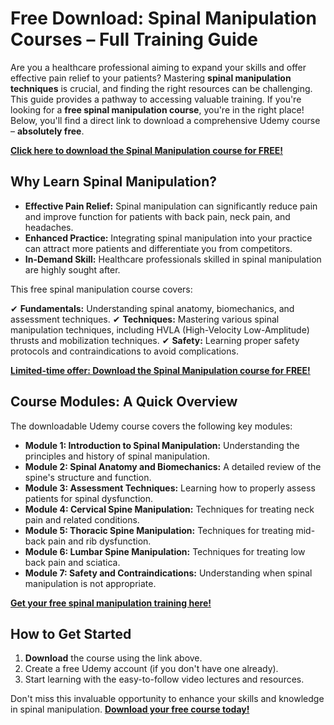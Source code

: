 # Free Download: Spinal Manipulation Courses – Full Training Guide

Are you a healthcare professional aiming to expand your skills and offer effective pain relief to your patients? Mastering **spinal manipulation techniques** is crucial, and finding the right resources can be challenging. This guide provides a pathway to accessing valuable training. If you're looking for a **free spinal manipulation course**, you're in the right place! Below, you'll find a direct link to download a comprehensive Udemy course – **absolutely free**.

[**Click here to download the Spinal Manipulation course for FREE!**](https://udemywork.com/spinal-manipulation-courses)

## Why Learn Spinal Manipulation?

*   **Effective Pain Relief:** Spinal manipulation can significantly reduce pain and improve function for patients with back pain, neck pain, and headaches.
*   **Enhanced Practice:** Integrating spinal manipulation into your practice can attract more patients and differentiate you from competitors.
*   **In-Demand Skill:** Healthcare professionals skilled in spinal manipulation are highly sought after.

This free spinal manipulation course covers:

✔ **Fundamentals:** Understanding spinal anatomy, biomechanics, and assessment techniques.
✔ **Techniques:** Mastering various spinal manipulation techniques, including HVLA (High-Velocity Low-Amplitude) thrusts and mobilization techniques.
✔ **Safety:** Learning proper safety protocols and contraindications to avoid complications.

[**Limited-time offer: Download the Spinal Manipulation course for FREE!**](https://udemywork.com/spinal-manipulation-courses)

## Course Modules: A Quick Overview

The downloadable Udemy course covers the following key modules:

*   **Module 1: Introduction to Spinal Manipulation:** Understanding the principles and history of spinal manipulation.
*   **Module 2: Spinal Anatomy and Biomechanics:** A detailed review of the spine's structure and function.
*   **Module 3: Assessment Techniques:** Learning how to properly assess patients for spinal dysfunction.
*   **Module 4: Cervical Spine Manipulation:** Techniques for treating neck pain and related conditions.
*   **Module 5: Thoracic Spine Manipulation:** Techniques for treating mid-back pain and rib dysfunction.
*   **Module 6: Lumbar Spine Manipulation:** Techniques for treating low back pain and sciatica.
*   **Module 7: Safety and Contraindications:** Understanding when spinal manipulation is not appropriate.

[**Get your free spinal manipulation training here!**](https://udemywork.com/spinal-manipulation-courses)

## How to Get Started

1.  **Download** the course using the link above.
2.  Create a free Udemy account (if you don't have one already).
3.  Start learning with the easy-to-follow video lectures and resources.

Don't miss this invaluable opportunity to enhance your skills and knowledge in spinal manipulation. **[Download your free course today!](https://udemywork.com/spinal-manipulation-courses)**
